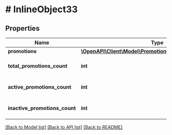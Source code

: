 # # InlineObject33

## Properties

Name | Type | Description | Notes
------------ | ------------- | ------------- | -------------
**promotions** | [**\OpenAPI\Client\Model\Promotions200GetPromotionModel[]**](Promotions200GetPromotionModel.md) |  | [optional]
**total_promotions_count** | **int** | Total number of promotions. | [optional]
**active_promotions_count** | **int** | Number of active promotions. | [optional]
**inactive_promotions_count** | **int** | Number of deactivated promotions. | [optional]

[[Back to Model list]](../../README.md#models) [[Back to API list]](../../README.md#endpoints) [[Back to README]](../../README.md)
